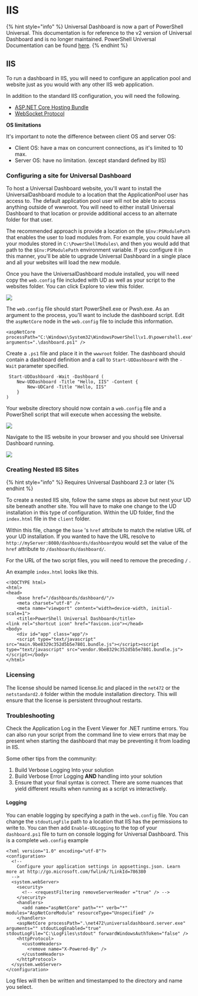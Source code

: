 # IIS

{% hint style="info" %}
Universal Dashboard is now a part of PowerShell Universal. This documentation is for reference to the v2 version of Universal Dashboard and is no longer maintained. PowerShell Universal Documentation can be found [here](https://docs.ironmansoftware.com).
{% endhint %}

## IIS

To run a dashboard in IIS, you will need to configure an application pool and website just as you would with any other IIS web application.

In addition to the standard IIS configuration, you will need the following.

* [ASP.NET Core Hosting Bundle](https://dotnet.microsoft.com/download/dotnet-core/thank-you/runtime-aspnetcore-2.2.8-windows-hosting-bundle-installer)
* [WebSocket Protocol](https://docs.microsoft.com/en-us/iis/get-started/whats-new-in-iis-8/iis-80-websocket-protocol-support)

**OS limitations**

It's important to note the difference between client OS and server OS:

* Client OS: have a max on concurrent connections, as it's limited to 10 max.
* Server OS: have no limitation. \(except standard defined by IIS\)

### Configuring a site for Universal Dashboard

To host a Universal Dashboard website, you'll want to install the UniversalDashboard module to a location that the ApplicationPool user has access to. The default application pool user will not be able to access anything outside of wwwroot. You will need to either install Universal Dashboard to that location or provide additional access to an alternate folder for that user.

The recommended approach is provide a location on the `$Env:PSModulePath` that enables the user to load modules from. For example, you could have all your modules stored in `C:\PowerShellModules\` and then you would add that path to the `$Env:PSModulePath` environment variable. If you configure it in this manner, you'll be able to upgrade Universal Dashboard in a single place and all your websites will load the new module.

Once you have the UniversalDashboard module installed, you will need copy the `web.config` file included with UD as well as your script to the websites folder. You can click Explore to view this folder.

![](../../.gitbook/assets/explore-iis.png)

The `web.config` file should start PowerShell.exe or Pwsh.exe. As an argument to the process, you'll want to include the dashboard script. Edit the `aspNetCore` node in the `web.config` file to include this information.

```text
<aspNetCore processPath="C:\Windows\System32\WindowsPowerShell\v1.0\powershell.exe" arguments=".\dashboard.ps1" />
```

Create a `.ps1` file and place it in the `wwwroot` folder. The dashboard should contain a dashboard definition and a call to `Start-UDDashboard` with the `-Wait` parameter specified.

```text
 Start-UDDashboard -Wait -Dashboard (
    New-UDDashboard -Title "Hello, IIS" -Content {
        New-UDCard -Title "Hello, IIS"
    }
)
```

Your website directory should now contain a `web.config` file and a PowerShell script that will execute when accessing the website.

![](../../.gitbook/assets/image%20%2849%29.png)

Navigate to the IIS website in your browser and you should see Universal Dashboard running.

![](../../.gitbook/assets/iis-running.png)

### Creating Nested IIS Sites

{% hint style="info" %}
Requires Universal Dashboard 2.3 or later
{% endhint %}

To create a nested IIS site, follow the same steps as above but nest your UD site beneath another site. You will have to make one change to the UD installation in this type of configuration. Within the UD folder, find the `index.html` file in the `client` folder.

Within this file, change the `base` 's `href` attribute to match the relative URL of your UD installation. If you wanted to have the URL resolve to `http://myServer:8080/dashboards/dashboard`you would set the value of the `href` attribute to `/dashboards/dashboard/`.

For the URL of the two script files, you will need to remove the preceding `/` .

An example `index.html` looks like this.

```text
<!DOCTYPE html>
<html>
<head>
    <base href="/dashboards/dashboard/"/>
    <meta charset="utf-8" />
    <meta name="viewport" content="width=device-width, initial-scale=1">
    <title>PowerShell Universal Dashboard</title>
<link rel="shortcut icon" href="favicon.ico"></head>
<body>
    <div id="app" class="app"/>
    <script type="text/javascript" src="main.9be8329c352d5b5e7801.bundle.js"></script><script type="text/javascript" src="vendor.9be8329c352d5b5e7801.bundle.js"></script></body>
</html>
```

### Licensing

The license should be named license.lic and placed in the `net472` or the `netstandard2.0` folder within the module installation directory. This will ensure that the license is persistent throughout restarts.

### Troubleshooting

Check the Application Log in the Event Viewer for .NET runtime errors. You can also run your script from the command line to view errors that may be present when starting the dashboard that may be preventing it from loading in IIS.

Some other tips from the community:

1. Build Verbose Logging Into your solution
2. Build Verbose Error Logging **AND** handling into your solution
3. Ensure that your final syntax is correct. There are some nuances that yield different results when running as a script vs interactively.

#### Logging

You can enable logging by specifying a path in the `web.config` file. You can change the `stdoutLogFile` path to a location that IIS has the permissions to write to. You can then add `Enable-UDLogging` to the top of your `dashboard.ps1` file to turn on console logging for Universal Dashboard. This is a complete `web.config` example

```text
<?xml version="1.0" encoding="utf-8"?>
<configuration>
  <!--
    Configure your application settings in appsettings.json. Learn more at http://go.microsoft.com/fwlink/?LinkId=786380
  -->
  <system.webServer>
    <security>
      <!-- <requestFiltering removeServerHeader ="true" /> -->
    </security>
    <handlers>
      <add name="aspNetCore" path="*" verb="*" modules="AspNetCoreModule" resourceType="Unspecified" />
    </handlers>
    <aspNetCore processPath=".\net472\universaldashboard.server.exe" arguments="" stdoutLogEnabled="true" stdoutLogFile="C:\LogFiles\stdout" forwardWindowsAuthToken="false" />
    <httpProtocol>
      <customHeaders>
        <remove name="X-Powered-By" />
      </customHeaders>
    </httpProtocol>  
  </system.webServer>
</configuration>
```

Log files will then be written and timestamped to the directory and name you select.


